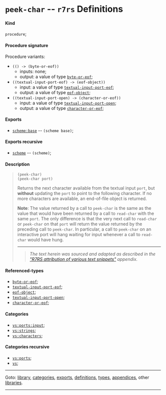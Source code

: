 

<a id='definition__r7rs__peek-char'></a>

# `peek-char` -- `r7rs` Definitions


<a id='definition__r7rs__peek-char__kind'></a>

#### Kind

`procedure`;


<a id='definition__r7rs__peek-char__procedure-signature'></a>

#### Procedure signature

Procedure variants:
 * `(() -> (byte-or-eof))`
   * inputs: none;
   * output: a value of type [`byte-or-eof`](../../r7rs/types/byte-or-eof.md#type__r7rs__byte-or-eof);
 * `((textual-input-port-eof) -> (eof-object))`
   * input: a value of type [`textual-input-port-eof`](../../r7rs/types/textual-input-port-eof.md#type__r7rs__textual-input-port-eof);
   * output: a value of type [`eof-object`](../../r7rs/types/eof-object.md#type__r7rs__eof-object);
 * `((textual-input-port-open) -> (character-or-eof))`
   * input: a value of type [`textual-input-port-open`](../../r7rs/types/textual-input-port-open.md#type__r7rs__textual-input-port-open);
   * output: a value of type [`character-or-eof`](../../r7rs/types/character-or-eof.md#type__r7rs__character-or-eof);


<a id='definition__r7rs__peek-char__exports'></a>

#### Exports

 * [`scheme:base`](../../r7rs/exports/scheme_3a_base.md#export__r7rs__scheme_3a_base) -- `(scheme base)`;


<a id='definition__r7rs__peek-char__exports-recursive'></a>

#### Exports recursive

 * [`scheme`](../../r7rs/exports/scheme.md#export__r7rs__scheme) -- `(scheme)`;


<a id='definition__r7rs__peek-char__description'></a>

#### Description

> ````
> (peek-char)
> (peek-char port)
> ````
> 
> 
> Returns the next character available from the textual input `port`,
> but **without** updating
> the `port` to point to the following character.  If no more characters
> are available, an end-of-file object is returned.
> 
> **Note**:  The value returned by a call to `peek-char` is the same as the
> value that would have been returned by a call to `read-char` with the
> same `port`.  The only difference is that the very next call to
> `read-char` or `peek-char` on that `port` will return the
> value returned by the preceding call to `peek-char`.  In particular, a call
> to `peek-char` on an interactive port will hang waiting for input
> whenever a call to `read-char` would have hung.
> 
> 
> ----
> > *The text herein was sourced and adapted as described in the ["R7RS attribution of various text snippets"](../../r7rs/appendices/attribution.md#appendix__r7rs__attribution) appendix.*


<a id='definition__r7rs__peek-char__referenced-types'></a>

#### Referenced-types

 * [`byte-or-eof`](../../r7rs/types/byte-or-eof.md#type__r7rs__byte-or-eof);
 * [`textual-input-port-eof`](../../r7rs/types/textual-input-port-eof.md#type__r7rs__textual-input-port-eof);
 * [`eof-object`](../../r7rs/types/eof-object.md#type__r7rs__eof-object);
 * [`textual-input-port-open`](../../r7rs/types/textual-input-port-open.md#type__r7rs__textual-input-port-open);
 * [`character-or-eof`](../../r7rs/types/character-or-eof.md#type__r7rs__character-or-eof);


<a id='definition__r7rs__peek-char__categories'></a>

#### Categories

 * [`vs:ports:input`](../../r7rs/categories/vs_3a_ports_3a_input.md#category__r7rs__vs_3a_ports_3a_input);
 * [`vs:strings`](../../r7rs/categories/vs_3a_strings.md#category__r7rs__vs_3a_strings);
 * [`vs:characters`](../../r7rs/categories/vs_3a_characters.md#category__r7rs__vs_3a_characters);


<a id='definition__r7rs__peek-char__categories-recursive'></a>

#### Categories recursive

 * [`vs:ports`](../../r7rs/categories/vs_3a_ports.md#category__r7rs__vs_3a_ports);
 * [`vs`](../../r7rs/categories/vs.md#category__r7rs__vs);

----

Goto: [library](../../r7rs/_index.md#library__r7rs), [categories](../../r7rs/categories/_index.md#toc__r7rs__categories), [exports](../../r7rs/exports/_index.md#toc__r7rs__exports), [definitions](../../r7rs/definitions/_index.md#toc__r7rs__definitions), [types](../../r7rs/types/_index.md#toc__r7rs__types), [appendices](../../r7rs/appendices/_index.md#toc__r7rs__appendices), other [libraries](../../_libraries.md#toc__libraries).

----

